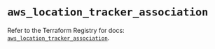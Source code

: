 # `aws_location_tracker_association`

Refer to the Terraform Registry for docs: [`aws_location_tracker_association`](https://registry.terraform.io/providers/hashicorp/aws/4.54.0/docs/resources/location_tracker_association).
